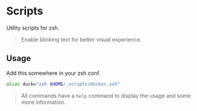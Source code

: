 # Scripts

Utility scripts for zsh.

> Enable blinking text for better visual experience.

## Usage

Add this somewhere in your zsh conf.

```zsh
alias duck="zsh $HOME/.scripts/docker.zsh"
```

> All commands have a `help` command to display the usage and some more information.
